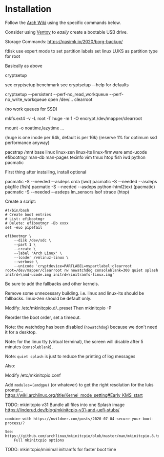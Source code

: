 # Installation

Follow the [Arch Wiki](https://wiki.archlinux.org/title/Installation_guide) using the specific commands below.

Consider using [Ventoy](https://www.ventoy.net/en/index.html) to _easily_ create a bootable USB drive.

Storage Commands: <https://qasimk.io/2020/borg-backup/>

fdisk
use expert mode to set partition labels
set linux LUKS as partition type for root

Basically as above

cryptsetup

see cryptsetup benchmark
see cryptsetup --help for defaults

cryptsetup --persistent --perf-no_read_workqueue --perf-no_write_workqueue open /dev/... clearroot

(no work queues for SSD)

mkfs.ext4 -v -L root -T huge -m 1 -O encrypt /dev/mapper/clearroot

mount -o noatime,lazytime ...

(huge is one inode per 64k, default is per 16k)
(reserve 1% for optimum ssd performance anyway)

pacstrap /mnt base linux linux-zen linux-lts linux-firmware amd-ucode efibootmgr man-db man-pages texinfo vim tmux htop fish iwd python pacmatic

First thing after installing, install optional

pacmatic -S --needed --asdeps crda (iwd)
pacmatic -S --needed --asdeps pkgfile (fish)
pacmatic -S --needed --asdeps python-html2text (pacmatic)
pacmatic -S --needed --asdeps lm_sensors lsof strace (htop)

Create a script:

```terminal
#!/bin/bash
# Create boot entries
# List: efibootmgr
# Delete: efibootmgr -Bb xxxx
set -euo pipefail

efibootmgr \
    --disk /dev/sdc \
    --part 1 \
    --create \
    --label "Arch Linux" \
    --loader /vmlinuz-linux \
    --verbose \
    --unicode 'cryptdevice=PARTLABEL=mypartlabel:clearroot root=/dev/mapper/clearroot rw nowatchdog consoleblank=300 quiet splash initrd=\amd-ucode.img initrd=\initramfs-linux.img'
```

Be sure to add the fallbacks and other kernels.

Remove some unnecessary building. i.e. linux and linux-lts should be fallbacks.
linux-zen should be default only.


Modify: /etc/mkinitcpio.d/..preset
Then mkinitcpio -P

Reorder the boot order, set a timeout.

Note: the watchdog has been disabled (`nowatchdog`) because we don't need it for a desktop.

Note: for the linux tty (virtual terminal), the screen will disable after 5 minutes (`consoleblank`).

Note: `quiet splash` is just to reduce the printing of log messages

Also:

Modify /etc/mkinitcpio.conf

Add `modules=(amdgpu)` (or whatever) to get the right resolution for the luks prompt...
<https://wiki.archlinux.org/title/Kernel_mode_setting#Early_KMS_start>


TODO: mkinitcpio v31
    Bundle all files into one
    Splash image
    https://linderud.dev/blog/mkinitcpio-v31-and-uefi-stubs/

    combine with https://nwildner.com/posts/2020-07-04-secure-your-boot-process/?

    See: https://github.com/archlinux/mkinitcpio/blob/master/man/mkinitcpio.8.txt
        Full mkinitcpio options

TODO: mkinitcpio/minimal initramfs for faster boot time

